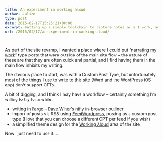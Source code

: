 ```yaml
---
title: An experiment in working aloud
author: Julian
type: post
date: 2015-02-17T15:25:21+00:00
excerpt: Setting up a simple toolchain to capture notes as a I work, and publish them in a way that is distinct from the rest of the site
url: /2015/02/17/an-experiment-in-working-aloud/

---
```

As part of the site revamp, I wanted a place where I could put &#8220;<a href="http://scripting.com/stories/2009/08/09/narrateYourWork.html" target="_blank">narrating my work</a>&#8221; type posts that were outside of the main site flow &#8211; the nature of these are that they are often quick and partial, and I find having them in the main flow inhibits my writing.

The obvious place to start, was with a Custom Post Type, but unfortunately most of the things I use to write to this site (Word and the WordPress iOS app) don&#8217;t support CPTs.

A bit of digging, and I think I may have a workflow &#8211; certainly something I&#8217;m willing to try for a while:

  * writing in <a href="http://fargo.io/" target="_blank">Fargo</a> &#8211; <a href="https://twitter.com/davewiner" target="_blank">Dave Winer</a>&#8216;s nifty in-browser outliner
  * import of posts via RSS using <a href="http://feedwordpress.radgeek.com/" target="_blank">FeedWordpress</a>, posting as a custom post type (I love that you can choose a different CPT per feed if you wish)
  * a simplified theme design for the [Working Aloud][1] area of the site

Now I just need to use it&#8230;.

&nbsp;

 [1]: /worknotes/